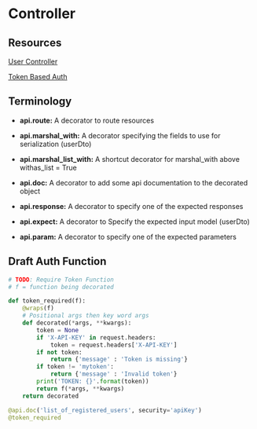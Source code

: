 # Controller

## Resources

[User Controller](https://www.freecodecamp.org/news/structuring-a-flask-restplus-web-service-for-production-builds-c2ec676de563/ "Free Code Camp")

[Token Based Auth](https://www.youtube.com/watch?v=xF30i_A6cRw "Pretty Printed")

## Terminology

- **api.route:**
  A decorator to route resources

- **api.marshal_with:**
  A decorator specifying the fields to use for serialization (userDto)

- **api.marshal_list_with:**
  A shortcut decorator for marshal_with above withas_list = True

- **api.doc:**
  A decorator to add some api documentation to the decorated object

- **api.response:**
  A decorator to specify one of the expected responses

- **api.expect:**
  A decorator to Specify the expected input model (userDto)

- **api.param:**
  A decorator to specify one of the expected parameters

## Draft Auth Function

```python
# TODO: Require Token Function
# f = function being decorated

def token_required(f):
    @wraps(f)
    # Positional args then key word args
    def decorated(*args, **kwargs):
        token = None
        if 'X-API-KEY' in request.headers:
            token = request.headers['X-API-KEY']
        if not token:
            return {'message' : 'Token is missing'}
        if token != 'mytoken':
            return {'message' : 'Invalid token'}
        print('TOKEN: {}'.format(token))
        return f(*args, **kwargs)
    return decorated

@api.doc('list_of_registered_users', security='apiKey')
@token_required
```
